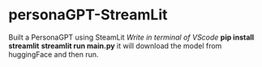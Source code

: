 # personaGPT-StreamLit
Built a PersonaGPT using SteamLit
_Write in terminal of VScode_
**pip install streamlit**
**streamlit run main.py**
it will download the model from huggingFace and then run.
